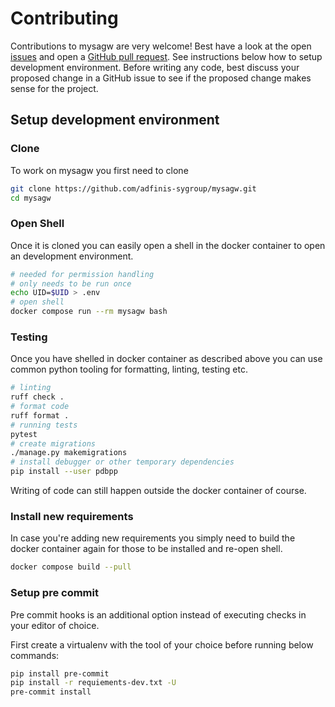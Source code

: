 # Contributing

Contributions to mysagw are very welcome! Best have a look at the open [issues](https://github.com/adfinis-sygroup/mysagw)
and open a [GitHub pull request](https://github.com/adfinis-sygroup/mysagw/compare). See instructions below how to setup development
environment. Before writing any code, best discuss your proposed change in a GitHub issue to see if the proposed change makes sense for the project.

## Setup development environment

### Clone

To work on mysagw you first need to clone

```bash
git clone https://github.com/adfinis-sygroup/mysagw.git
cd mysagw
```

### Open Shell

Once it is cloned you can easily open a shell in the docker container to
open an development environment.

```bash
# needed for permission handling
# only needs to be run once
echo UID=$UID > .env
# open shell
docker compose run --rm mysagw bash
```

### Testing

Once you have shelled in docker container as described above
you can use common python tooling for formatting, linting, testing
etc.

```bash
# linting
ruff check .
# format code
ruff format .
# running tests
pytest
# create migrations
./manage.py makemigrations
# install debugger or other temporary dependencies
pip install --user pdbpp
```

Writing of code can still happen outside the docker container of course.

### Install new requirements

In case you're adding new requirements you simply need to build the docker container
again for those to be installed and re-open shell.

```bash
docker compose build --pull
```

### Setup pre commit

Pre commit hooks is an additional option instead of executing checks in your editor of choice.

First create a virtualenv with the tool of your choice before running below commands:

```bash
pip install pre-commit
pip install -r requiements-dev.txt -U
pre-commit install
```
